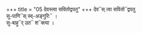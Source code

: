 +++
title = "05 देवस्त्वा सवितोद्वपतु"
+++
देव᳓स् त्वा सवितो᳓द्वपतु  
सु-पाणि᳓स् स्व्-अङ्गुरिः᳓ ।  
सु-बाहु᳓र् उत᳓ श᳓क्त्या ।
